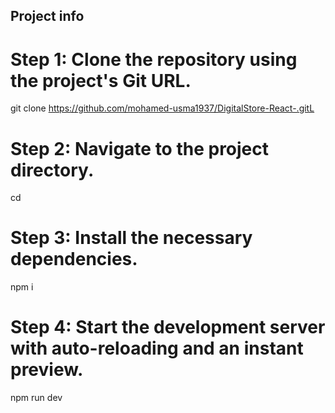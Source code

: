
## Project info

# Step 1: Clone the repository using the project's Git URL.
git clone <https://github.com/mohamed-usma1937/DigitalStore-React-.gitL>

# Step 2: Navigate to the project directory.
cd <e-comerce-digital>

# Step 3: Install the necessary dependencies.
npm i

# Step 4: Start the development server with auto-reloading and an instant preview.
npm run dev
```
